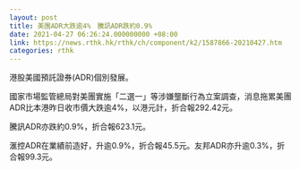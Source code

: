 ```yaml
---
layout: post
title: 美團ADR大跌逾4%　騰訊ADR跌約0.9%
date: 2021-04-27 06:26:24.000000000 +08:00
link: https://news.rthk.hk/rthk/ch/component/k2/1587866-20210427.htm
categories: rthk
---
```


港股美國預託證券(ADR)個別發展。

國家市場監管總局對美團實施「二選一」等涉嫌壟斷行為立案調查，消息拖累美團ADR比本港昨日收市價大跌逾4%，以港元計，折合報292.42元。

騰訊ADR亦跌約0.9%，折合報623.1元。

滙控ADR在業績前造好，升逾0.9%，折合報45.5元。友邦ADR亦升逾0.3%，折合報99.3元。
